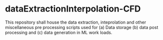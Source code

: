 # dataExtractionInterpolation-CFD
This repository shall house the data extraction, inteprolation and other miscellaneous pre processing scripts used for (a) Data storage (b) data post processing and (c) data generation in ML work loads. 
